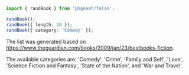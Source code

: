 ```ts
import { randBook } from '@ngneat/falso';

randBook();
randBook({ length: 10 });
randBook({ category: 'Comedy' });
```

The list was generated based on https://www.theguardian.com/books/2009/jan/23/bestbooks-fiction.

The available categories are: 'Comedy', 'Crime', 'Family and Self', 'Love', 'Science Fiction and Fantasy', 'State of the Nation', and 'War and Travel'.
